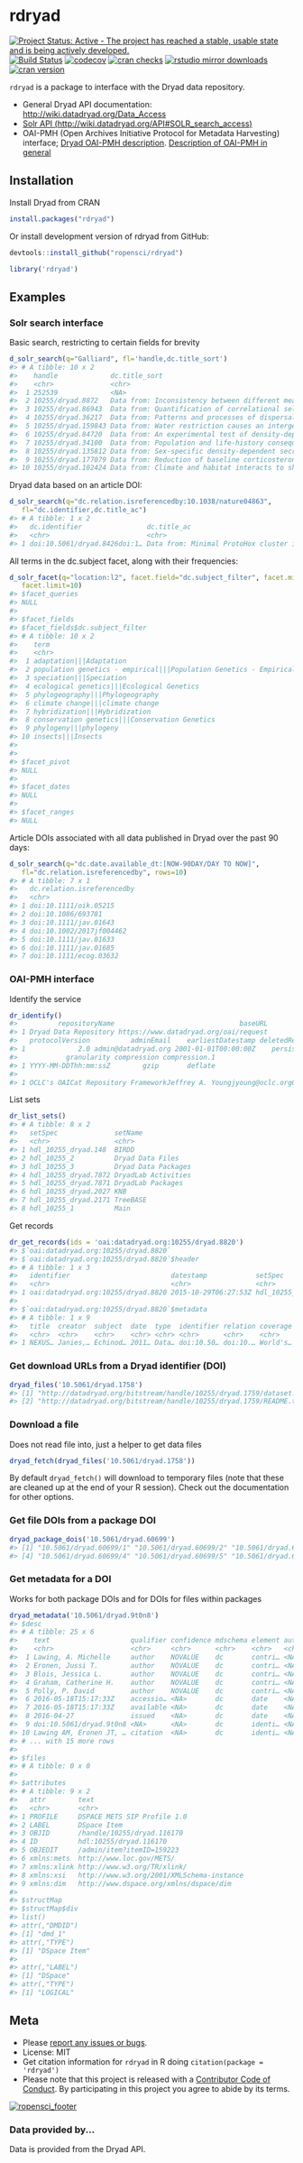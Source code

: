 rdryad
======



[![Project Status: Active - The project has reached a stable, usable state and is being actively developed.](http://www.repostatus.org/badges/latest/active.svg)](http://www.repostatus.org/#active)
[![Build Status](https://travis-ci.org/ropensci/rdryad.svg?branch=master)](https://travis-ci.org/ropensci/rdryad)
[![codecov](https://codecov.io/gh/ropensci/rdryad/branch/master/graph/badge.svg)](https://codecov.io/gh/ropensci/rdryad)
[![cran checks](https://cranchecks.info/badges/worst/rdryad)](https://cranchecks.info/pkgs/rdryad)
[![rstudio mirror downloads](https://cranlogs.r-pkg.org/badges/rdryad)](https://github.com/metacran/cranlogs.app)
[![cran version](https://www.r-pkg.org/badges/version/rdryad)](https://cran.r-project.org/package=rdryad)

`rdryad` is a package to interface with the Dryad data repository.

* General Dryad API documentation: http://wiki.datadryad.org/Data_Access
* [Solr API (http://wiki.datadryad.org/API#SOLR_search_access)](http://wiki.datadryad.org/API#SOLR_search_access)
* OAI-PMH (Open Archives Initiative Protocol for Metadata Harvesting) interface; [Dryad OAI-PMH description](http://wiki.datadryad.org/API#OAI-PMH). [Description of OAI-PMH in general](http://en.wikipedia.org/wiki/Open_Archives_Initiative_Protocol_for_Metadata_Harvesting)

## Installation

Install Dryad from CRAN


```r
install.packages("rdryad")
```

Or install development version of rdryad from GitHub:


```r
devtools::install_github("ropensci/rdryad")
```


```r
library('rdryad')
```

## Examples

### Solr search interface

Basic search, restricting to certain fields for brevity


```r
d_solr_search(q="Galliard", fl='handle,dc.title_sort')
#> # A tibble: 10 x 2
#>    handle             dc.title_sort                                       
#>    <chr>              <chr>                                               
#>  1 252539             <NA>                                                
#>  2 10255/dryad.8872   Data from: Inconsistency between different measures…
#>  3 10255/dryad.86943  Data from: Quantification of correlational selectio…
#>  4 10255/dryad.36217  Data from: Patterns and processes of dispersal beha…
#>  5 10255/dryad.159843 Data from: Water restriction causes an intergenerat…
#>  6 10255/dryad.84720  Data from: An experimental test of density-dependen…
#>  7 10255/dryad.34100  Data from: Population and life-history consequences…
#>  8 10255/dryad.135812 Data from: Sex-specific density-dependent secretion…
#>  9 10255/dryad.177079 Data from: Reduction of baseline corticosterone sec…
#> 10 10255/dryad.102424 Data from: Climate and habitat interacts to shape t…
```

Dryad data based on an article DOI:


```r
d_solr_search(q="dc.relation.isreferencedby:10.1038/nature04863",
   fl="dc.identifier,dc.title_ac")
#> # A tibble: 1 x 2
#>   dc.identifier                dc.title_ac                                
#>   <chr>                        <chr>                                      
#> 1 doi:10.5061/dryad.8426doi:1… Data from: Minimal ProtoHox cluster inferr…
```

All terms in the dc.subject facet, along with their frequencies:


```r
d_solr_facet(q="location:l2", facet.field="dc.subject_filter", facet.minCount=1,
   facet.limit=10)
#> $facet_queries
#> NULL
#> 
#> $facet_fields
#> $facet_fields$dc.subject_filter
#> # A tibble: 10 x 2
#>    term                                                              value
#>    <chr>                                                             <chr>
#>  1 adaptation|||Adaptation                                           791  
#>  2 population genetics - empirical|||Population Genetics - Empirical 581  
#>  3 speciation|||Speciation                                           482  
#>  4 ecological genetics|||Ecological Genetics                         390  
#>  5 phylogeography|||Phylogeography                                   380  
#>  6 climate change|||climate change                                   359  
#>  7 hybridization|||Hybridization                                     340  
#>  8 conservation genetics|||Conservation Genetics                     301  
#>  9 phylogeny|||phylogeny                                             300  
#> 10 insects|||Insects                                                 284  
#> 
#> 
#> $facet_pivot
#> NULL
#> 
#> $facet_dates
#> NULL
#> 
#> $facet_ranges
#> NULL
```

Article DOIs associated with all data published in Dryad over the past 90 days:


```r
d_solr_search(q="dc.date.available_dt:[NOW-90DAY/DAY TO NOW]",
   fl="dc.relation.isreferencedby", rows=10)
#> # A tibble: 7 x 1
#>   dc.relation.isreferencedby
#>   <chr>                     
#> 1 doi:10.1111/oik.05215     
#> 2 doi:10.1086/693781        
#> 3 doi:10.1111/jav.01643     
#> 4 doi:10.1002/2017jf004462  
#> 5 doi:10.1111/jav.01633     
#> 6 doi:10.1111/jav.01685     
#> 7 doi:10.1111/ecog.03632
```

### OAI-PMH interface

Identify the service


```r
dr_identify()
#>          repositoryName                               baseURL
#> 1 Dryad Data Repository https://www.datadryad.org/oai/request
#>   protocolVersion          adminEmail    earliestDatestamp deletedRecord
#> 1             2.0 admin@datadryad.org 2001-01-01T00:00:00Z    persistent
#>            granularity compression compression.1
#> 1 YYYY-MM-DDThh:mm:ssZ        gzip       deflate
#>                                                                                                                                                                 description
#> 1 OCLC's OAICat Repository FrameworkJeffrey A. Youngjyoung@oclc.orgOCLC1.5.48http://alcme.oclc.org/oaicat/oaicat_icon.gifhttp://www.oclc.org/research/software/oai/cat.shtm
```

List sets


```r
dr_list_sets()
#> # A tibble: 8 x 2
#>   setSpec              setName            
#>   <chr>                <chr>              
#> 1 hdl_10255_dryad.148  BIRDD              
#> 2 hdl_10255_2          Dryad Data Files   
#> 3 hdl_10255_3          Dryad Data Packages
#> 4 hdl_10255_dryad.7872 DryadLab Activities
#> 5 hdl_10255_dryad.7871 DryadLab Packages  
#> 6 hdl_10255_dryad.2027 KNB                
#> 7 hdl_10255_dryad.2171 TreeBASE           
#> 8 hdl_10255_1          Main
```

Get records


```r
dr_get_records(ids = 'oai:datadryad.org:10255/dryad.8820')
#> $`oai:datadryad.org:10255/dryad.8820`
#> $`oai:datadryad.org:10255/dryad.8820`$header
#> # A tibble: 1 x 3
#>   identifier                         datestamp            setSpec    
#>   <chr>                              <chr>                <chr>      
#> 1 oai:datadryad.org:10255/dryad.8820 2015-10-29T06:27:53Z hdl_10255_2
#> 
#> $`oai:datadryad.org:10255/dryad.8820`$metadata
#> # A tibble: 1 x 9
#>   title  creator  subject  date  type  identifier relation coverage rights
#>   <chr>  <chr>    <chr>    <chr> <chr> <chr>      <chr>    <chr>    <chr> 
#> 1 NEXUS… Janies,… Echinod… 2011… Data… doi:10.50… doi:10.… World's… http:…
```

### Get download URLs from a Dryad identifier (DOI)


```r
dryad_files('10.5061/dryad.1758')
#> [1] "http://datadryad.org/bitstream/handle/10255/dryad.1759/dataset.csv?sequence=1"
#> [2] "http://datadryad.org/bitstream/handle/10255/dryad.1759/README.txt?sequence=2"
```

### Download a file

Does not read file into, just a helper to get data files


```r
dryad_fetch(dryad_files('10.5061/dryad.1758'))
```

By default `dryad_fetch()` will download to temporary files (note that these are cleaned up at the end of your R session). Check out the documentation for other options.

### Get file DOIs from a package DOI


```r
dryad_package_dois('10.5061/dryad.60699')
#> [1] "10.5061/dryad.60699/1" "10.5061/dryad.60699/2" "10.5061/dryad.60699/3"
#> [4] "10.5061/dryad.60699/4" "10.5061/dryad.60699/5" "10.5061/dryad.60699/6"
```

### Get metadata for a DOI

Works for both package DOIs and for DOIs for files within packages


```r
dryad_metadata('10.5061/dryad.9t0n8')
#> $desc
#> # A tibble: 25 x 6
#>    text                    qualifier confidence mdschema element authority
#>    <chr>                   <chr>     <chr>      <chr>    <chr>   <chr>    
#>  1 Lawing, A. Michelle     author    NOVALUE    dc       contri… <NA>     
#>  2 Eronen, Jussi T.        author    NOVALUE    dc       contri… <NA>     
#>  3 Blois, Jessica L.       author    NOVALUE    dc       contri… <NA>     
#>  4 Graham, Catherine H.    author    NOVALUE    dc       contri… <NA>     
#>  5 Polly, P. David         author    NOVALUE    dc       contri… <NA>     
#>  6 2016-05-18T15:17:33Z    accessio… <NA>       dc       date    <NA>     
#>  7 2016-05-18T15:17:33Z    available <NA>       dc       date    <NA>     
#>  8 2016-04-27              issued    <NA>       dc       date    <NA>     
#>  9 doi:10.5061/dryad.9t0n8 <NA>      <NA>       dc       identi… <NA>     
#> 10 Lawing AM, Eronen JT, … citation  <NA>       dc       identi… <NA>     
#> # ... with 15 more rows
#> 
#> $files
#> # A tibble: 0 x 0
#> 
#> $attributes
#> # A tibble: 9 x 2
#>   attr        text                                     
#>   <chr>       <chr>                                    
#> 1 PROFILE     DSPACE METS SIP Profile 1.0              
#> 2 LABEL       DSpace Item                              
#> 3 OBJID       /handle/10255/dryad.116170               
#> 4 ID          hdl:10255/dryad.116170                   
#> 5 OBJEDIT     /admin/item?itemID=159223                
#> 6 xmlns:mets  http://www.loc.gov/METS/                 
#> 7 xmlns:xlink http://www.w3.org/TR/xlink/              
#> 8 xmlns:xsi   http://www.w3.org/2001/XMLSchema-instance
#> 9 xmlns:dim   http://www.dspace.org/xmlns/dspace/dim   
#> 
#> $structMap
#> $structMap$div
#> list()
#> attr(,"DMDID")
#> [1] "dmd_1"
#> attr(,"TYPE")
#> [1] "DSpace Item"
#> 
#> attr(,"LABEL")
#> [1] "DSpace"
#> attr(,"TYPE")
#> [1] "LOGICAL"
```

## Meta

* Please [report any issues or bugs](https://github.com/ropensci/rdryad/issues).
* License: MIT
* Get citation information for `rdryad` in R doing `citation(package = 'rdryad')`
* Please note that this project is released with a [Contributor Code of Conduct](CODE_OF_CONDUCT.md). By participating in this project you agree to abide by its terms.

[![ropensci_footer](https://ropensci.org/public_images/github_footer.png)](https://ropensci.org)

### Data provided by...

Data is provided from the Dryad API.
